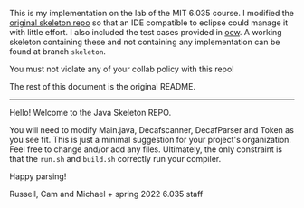This is my implementation on the lab of the MIT 6.035 course. I modified the [original skeleton repo](https://github.com/6035/sp22) so that an IDE compatible to eclipse could manage it with little effort. I also included the test cases provided in [ocw](https://ocw.mit.edu/courses/electrical-engineering-and-computer-science/6-035-computer-language-engineering-spring-2010/index.htm). A working skeleton containing these and not containing any implementation can be found at branch `skeleton`.

You must not violate any of your collab policy with this repo!

The rest of this document is the original README.

---

Hello! Welcome to the Java Skeleton REPO.

You will need to modify Main.java, Decafscanner, DecafParser and Token as you see fit. This is just a minimal suggestion for your project's organization. Feel free to change and/or add any files. Ultimately, the only constraint is that the `run.sh` and `build.sh` correctly run your compiler.

Happy parsing!

Russell, Cam and Michael + spring 2022 6.035 staff
